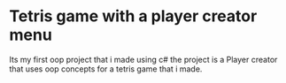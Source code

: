 # Tetris game with a player creator menu
Its my first oop project that i made using c# the project is a Player creator that uses oop concepts for a tetris game that i made.
